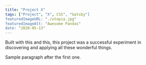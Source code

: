 ```yaml
---
title: "Project X"
tags: ["Project", "X", CSS", "Gatsby"]
featuredImageURL: "./utopia.jpg"
featuredImageAlt: "Awesome Pandas"
date: "2020-05-13"
---
```


Built with this and this, this project was a successful experiment in discovering and applying all these wonderful things.

Sample paragraph after the first one.
